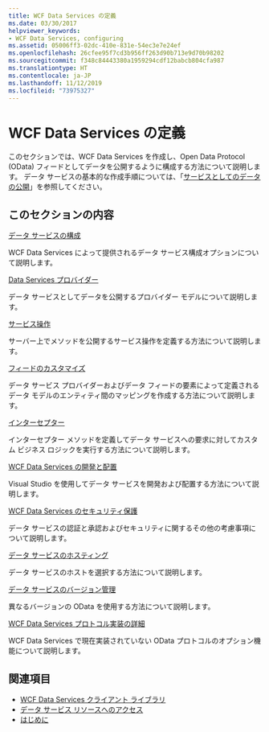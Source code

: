```yaml
---
title: WCF Data Services の定義
ms.date: 03/30/2017
helpviewer_keywords:
- WCF Data Services, configuring
ms.assetid: 05006ff3-02dc-410e-831e-54ec3e7e24ef
ms.openlocfilehash: 26cfee95f7cd3b956ff263d90b713e9d70b98202
ms.sourcegitcommit: f348c84443380a1959294cdf12babcb804cfa987
ms.translationtype: HT
ms.contentlocale: ja-JP
ms.lasthandoff: 11/12/2019
ms.locfileid: "73975327"
---
```

# <a name="defining-wcf-data-services"></a>WCF Data Services の定義

このセクションでは、WCF Data Services を作成し、Open Data Protocol (OData) フィードとしてデータを公開するように構成する方法について説明します。 データ サービスの基本的な作成手順については、「[サービスとしてのデータの公開](exposing-your-data-as-a-service-wcf-data-services.md)」を参照してください。

## <a name="in-this-section"></a>このセクションの内容

 [データ サービスの構成](configuring-the-data-service-wcf-data-services.md)

 WCF Data Services によって提供されるデータ サービス構成オプションについて説明します。

 [Data Services プロバイダー](data-services-providers-wcf-data-services.md)

 データ サービスとしてデータを公開するプロバイダー モデルについて説明します。

 [サービス操作](service-operations-wcf-data-services.md)

 サーバー上でメソッドを公開するサービス操作を定義する方法について説明します。

 [フィードのカスタマイズ](feed-customization-wcf-data-services.md)

 データ サービス プロバイダーおよびデータ フィードの要素によって定義されるデータ モデルのエンティティ間のマッピングを作成する方法について説明します。

 [インターセプター](interceptors-wcf-data-services.md)

 インターセプター メソッドを定義してデータ サービスへの要求に対してカスタム ビジネス ロジックを実行する方法について説明します。

 [WCF Data Services の開発と配置](developing-and-deploying-wcf-data-services.md)

 Visual Studio を使用してデータ サービスを開発および配置する方法について説明します。

 [WCF Data Services のセキュリティ保護](securing-wcf-data-services.md)

 データ サービスの認証と承認およびセキュリティに関するその他の考慮事項について説明します。

 [データ サービスのホスティング](hosting-the-data-service-wcf-data-services.md)

 データ サービスのホストを選択する方法について説明します。

 [データ サービスのバージョン管理](data-service-versioning-wcf-data-services.md)

 異なるバージョンの OData を使用する方法について説明します。

 [WCF Data Services プロトコル実装の詳細](wcf-data-services-protocol-implementation-details.md)

 WCF Data Services で現在実装されていない OData プロトコルのオプション機能について説明します。

## <a name="see-also"></a>関連項目

- [WCF Data Services クライアント ライブラリ](wcf-data-services-client-library.md)
- [データ サービス リソースへのアクセス](accessing-data-service-resources-wcf-data-services.md)
- [はじめに](getting-started-with-wcf-data-services.md)
